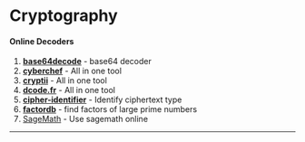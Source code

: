 # Cryptography

#### Online Decoders

1. [**base64decode**](https://www.base64decode.org/) - base64 decoder
2. [**cyberchef**](https://cyberchef.io/) - All in one tool
3. [**cryptii**](https://cryptii.com/) - All in one tool
4. [**dcode.fr**](https://www.dcode.fr) - All in one tool
5. [**cipher-identifier**](https://www.dcode.fr/cipher-identifier) - Identify ciphertext type
6. [**factordb**](http://factordb.com/) - find factors of large prime numbers
7. [SageMath](https://sagecell.sagemath.org/) - Use sagemath online

***

